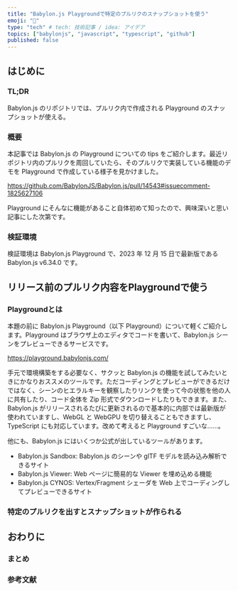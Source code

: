 ```yaml
---
title: "Babylon.js Playgroundで特定のプルリクのスナップショットを使う"
emoji: "🍪"
type: "tech" # tech: 技術記事 / idea: アイデア
topics: ["babylonjs", "javascript", "typescript", "github"]
published: false
---
```


## はじめに

### TL;DR

Babylon.js のリポジトリでは、プルリク内で作成される Playground のスナップショットが使える。

### 概要

本記事では Babylon.js の Playground についての tips をご紹介します。最近リポジトリ内のプルリクを周回していたら、そのプルリクで実装している機能のデモを Playground で作成している様子を見かけました。

https://github.com/BabylonJS/Babylon.js/pull/14543#issuecomment-1825627106

Playground にそんなに機能があること自体初めて知ったので、興味深いと思い記事にした次第です。

### 検証環境

検証環境は Babylon.js Playground で、2023 年 12 月 15 日で最新版である Babylon.js v6.34.0 です。


## リリース前のプルリク内容をPlaygroundで使う

### Playgroundとは

本題の前に Babylon.js Playground（以下 Playground）について軽くご紹介します。Playground はブラウザ上のエディタでコードを書いて、Babylon.js シーンをプレビューできるサービスです。

https://playground.babylonjs.com/

手元で環境構築をする必要なく、サクッと Babylon.js の機能を試してみたいときにかなりおススメのツールです。ただコーディングとプレビューができるだけではなく、シーンのヒエラルキーを観察したりリンクを使って今の状態を他の人に共有したり、コード全体を Zip 形式でダウンロードしたりもできます。また、Babylon.js がリリースされるたびに更新されるので基本的に内部では最新版が使われていますし、WebGL と WebGPU を切り替えることもできますし、TypeScript にも対応しています。改めて考えると Playground すごいな......。

他にも、Babylon.js にはいくつか公式が出しているツールがあります。

- Babylon.js Sandbox: Babylon.js のシーンや glTF モデルを読み込み解析できるサイト
- Babylon.js Viewer: Web ページに簡易的な Viewer を埋め込める機能
- Babylon.js CYNOS: Vertex/Fragment シェーダを Web 上でコーディングしてプレビューできるサイト

### 特定のプルリクを出すとスナップショットが作られる

## おわりに

### まとめ

### 参考文献
